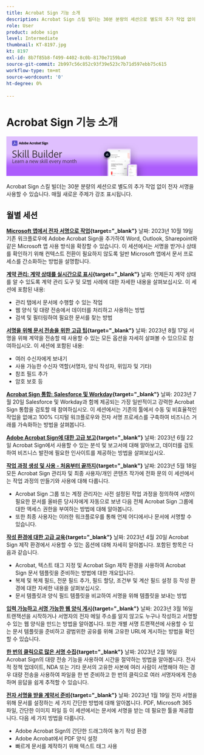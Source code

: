 ```yaml
---
title: Acrobat Sign 기능 소개
description: Acrobat Sign 스킬 빌더는 30분 분량의 세션으로 별도의 추가 작업 없이 전자 서명을 사용할 수 있습니다
role: User
product: adobe sign
level: Intermediate
thumbnail: KT-8197.jpg
kt: 8197
exl-id: 8b7f85b8-f499-4402-8c0b-8170e7159ba0
source-git-commit: 2b997c56c852c93f39e523c7b71d597ebb75c615
workflow-type: tm+mt
source-wordcount: '0'
ht-degree: 0%

---
```


# Acrobat Sign 기능 소개

![스킬 빌더 배너](../assets/SB_Hero.png)

Acrobat Sign 스킬 빌더는 30분 분량의 세션으로 별도의 추가 작업 없이 전자 서명을 사용할 수 있습니다. 매월 새로운 주제가 강조 표시됩니다.

## 월별 세션

**[Microsoft 앱에서 전자 서명으로 작업](https://teamwork.adobe.com/adobe-sign-skill-builder/attendease/networking/experience/7c88319e-04b7-4560-aad3-ba288d5cfc76/3bd16192-c4c9-4d66-9b1c-575ddcc3c6bb){target="_blank"}**
날짜: 2023년 10월 19일 기존 워크플로우에 Adobe Acrobat Sign을 추가하여 Word, Outlook, Sharepoint와 같은 Microsoft 앱 사용 방식을 확장할 수 있습니다. 이 세션에서는 서명을 받거나 상태를 확인하기 위해 컨텍스트 전환이 필요하지 않도록 일반 Microsoft 앱에서 문서 프로세스를 간소화하는 방법을 설명합니다.

**[계약 관리: 계약 상태를 실시간으로 표시](https://teamwork.adobe.com/adobe-sign-skill-builder/attendease/networking/experience/d326c8ab-3173-4c95-9e5a-0afeff4ce006/4bae4b11-516b-4e50-8f10-d116538fd710){target="_blank"}**
날짜: 언제든지 계약 상태를 알 수 있도록 계약 관리 도구 및 모범 사례에 대한 자세한 내용을 살펴보십시오. 이 세션에 포함된 내용:

* 관리 탭에서 문서에 수행할 수 있는 작업
* 웹 양식 및 대량 전송에서 데이터를 처리하고 사용하는 방법
* 검색 및 필터링하여 필요한 문서를 찾는 방법

**[서명을 위해 문서 전송을 위한 고급 팁](https://teamwork.adobe.com/adobe-sign-skill-builder/attendease/networking/experience/4c4e8632-ba24-445f-a567-a9e76429bdf5/0a2f68ed-9a21-4911-9e38-15943c0e3f9a){target="_blank"}**
날짜: 2023년 8월 17일 서명을 위해 계약을 전송할 때 사용할 수 있는 모든 옵션을 자세히 살펴볼 수 있으므로 참여하십시오. 이 세션에 포함된 내용:

* 여러 수신자에게 보내기
* 사용 가능한 수신자 역할(서명자, 양식 작성자, 위임자 및 기타)
* 참조 필드 추가
* 암호 보호 등

**[Acrobat Sign 통합: Salesforce 및 Workday](https://teamwork.adobe.com/adobe-sign-skill-builder/attendease/networking/experience/8409ba8b-e4ee-4e99-80cc-33902027b80e/307d147e-4b85-4330-81af-5929f0dc5ae4){target="_blank"}**
날짜: 2023년 7월 20일 Salesforce 및 Workday과 함께 제공되는 가장 일반적이고 강력한 Acrobat Sign 통합을 검토할 때 참여하십시오. 이 세션에서는 기존의 툴에서 수동 및 비효율적인 작업을 없애고 100% 디지털 워크플로우와 전자 서명 프로세스를 구축하여 비즈니스 거래를 가속화하는 방법을 살펴봅니다.

**[Adobe Acrobat Sign에 대한 고급 보고](https://adobe-sign-skill-builder.joinus.adobeevents.com/attendease/networking/experience/fa28b18d-ab38-47d4-8ae8-3e0161550bd3/60081eb2-f8a3-45b6-9d75-4f3a53b4c53a){target="_blank"}**
날짜: 2023년 6월 22일 Acrobat Sign에서 사용할 수 있는 분석 및 보고서에 대해 알아보고, 데이터를 검토하여 비즈니스 발전에 필요한 인사이트를 제공하는 방법을 살펴보십시오.

**[작업 과정 생성 및 사용 - 처음부터 끝까지](https://teamwork.adobe.com/adobe-sign-skill-builder/attendease/networking/experience/0fc7ccc5-eb36-47f0-a0d3-1fa3648c8fcf/42a9bbad-0a54-4c8c-8002-597d549600fe){target="_blank"}**
날짜: 2023년 5월 18일 모든 Acrobat Sign 관리자 및 최종 사용자/개인 콘텐츠 작가에 전화 문의 이 세션에서는 작업 과정의 만들기와 사용에 대해 다룹니다.

* Acrobat Sign 그룹 또는 계정 관리자는 사전 설정된 작업 과정을 정의하여 서명이 필요한 문서를 올바른 당사자에게 자동으로 보낸 다음 전체 Acrobat Sign 그룹에 대한 액세스 권한을 부여하는 방법에 대해 알아봅니다.
* 또한 최종 사용자는 이러한 워크플로우를 통해 언제 어디에서나 문서에 서명할 수 있습니다.

**[작성 환경에 대한 고급 교육](https://adobe-sign-skill-builder.joinus.adobeevents.com/attendease/networking/experience/30c06b3c-60f7-4293-9cd2-2544104d9140/85ffced9-7613-4382-b3a3-43ba227af5ba){target="_blank"}**
날짜: 2023년 4월 20일 Acrobat Sign 제작 환경에서 사용할 수 있는 옵션에 대해 자세히 알아봅니다. 포함된 항목은 다음과 같습니다.

* Acrobat, 텍스트 태그 지정 및 Acrobat Sign 제작 환경을 사용하여 Acrobat Sign 문서 템플릿을 준비하는 방법에 대한 개요입니다.
* 복제 및 복제 필드, 전문 필드 추가, 필드 할당, 조건부 및 계산 필드 설정 등 작성 환경에 대한 자세한 내용을 살펴보십시오.
* 문서 템플릿과 양식 필드 템플릿을 비교하여 서명을 위해 템플릿을 보내는 방법

**[입력 가능하고 서명 가능한 웹 양식 게시](https://adobe-sign-skill-builder.joinus.adobeevents.com/attendease/networking/experience/265580bf-245a-4751-9b51-c6877192d13a/9ae41cae-a53e-4b71-a748-2df0ee2e14c8){target="_blank"}**
날짜: 2023년 3월 16일 트랜잭션을 시작하거나 서명자의 전자 메일 주소를 알지 않고도 누구나 작성하고 서명할 수 있는 웹 양식을 만드는 방법을 알아봅니다. 또한 개별 서명 트랜잭션에 사용할 수 있는 문서 템플릿을 준비하고 광범위한 공유를 위해 고유한 URL에 게시하는 방법을 확인할 수 있습니다.

**[한 번의 클릭으로 많은 서명 수집](https://adobe-sign-skill-builder.joinus.adobeevents.com/attendease/networking/experience/552e5165-8762-4c73-9d41-8215d48a62cc/9d88acde-96fa-4d83-89e3-1296b94f4d90){target="_blank"}**
날짜: 2023년 2월 16일 Acrobat Sign의 대량 전송 기능을 사용하여 시간을 절약하는 방법을 알아봅니다. 전사적 정책 업데이트, NDA 또는 기타 문서의 고유한 사본에 여러 사람이 서명해야 하는 경우 대량 전송을 사용하여 파일을 한 번 준비하고 한 번의 클릭으로 여러 서명자에게 전송하며 응답을 쉽게 추적할 수 있습니다.

**[전자 서명을 받을 계약서 준비](https://adobe-sign-skill-builder.joinus.adobeevents.com/attendease/networking/experience/c08f6e7e-2ced-48b8-8245-548302fe2df3/15f504a9-3420-4372-83c8-168115f15cbb){target="_blank"}**
날짜: 2023년 1월 19일 전자 서명을 위해 문서를 설정하는 세 가지 간단한 방법에 대해 알아봅니다. PDF, Microsoft 365 파일, 간단한 이미지 파일 등 이 세션에서는 문서에 서명을 받는 데 필요한 툴을 제공합니다. 다음 세 가지 방법을 다룹니다.

* Adobe Acrobat Sign의 간단한 드래그하여 놓기 작성 환경
* Adobe Acrobat에서 PDF 양식 설정
* 빠르게 문서를 제작하기 위해 텍스트 태그 사용